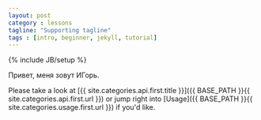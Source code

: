 ```yaml
---
layout: post
category : lessons
tagline: "Supporting tagline"
tags : [intro, beginner, jekyll, tutorial]
---
```

{% include JB/setup %}

Привет, меня зовут ИГорь. 


Please take a look at [{{ site.categories.api.first.title }}]({{ BASE_PATH }}{{ site.categories.api.first.url }})
or jump right into [Usage]({{ BASE_PATH }}{{ site.categories.usage.first.url }}) if you'd like.